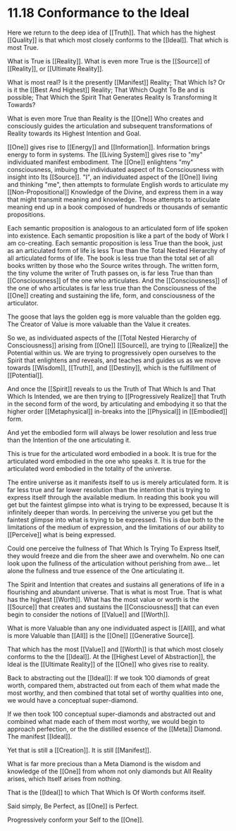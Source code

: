 # 11.18 Conformance to the Ideal

Here we return to the deep idea of [[Truth]]. That which has the highest [[Quality]] is that which most closely conforms to the [[Ideal]]. That which is most True.

What is True is [[Reality]]. What is even more True is the [[Source]] of [[Reality]], or [[Ultimate Reality]].

What is most real? Is it the presently [[Manifest]] Reality; That Which Is? Or is it the [[Best And Highest]] Reality; That Which Ought To Be and is possible; That Which the Spirit That Generates Reality Is Transforming It Towards? 

What is even more True than Reality is the [[One]] Who creates and consciously guides the articulation and subsequent transformations of Reality towards its Highest Intention and Goal. 

[[One]] gives rise to [[Energy]] and [[Information]]. Information brings energy to form in systems. The [[Living System]] gives rise to "my" individuated manifest embodiment. The [[One]] enlightens "my" consciousness, imbuing the individuated aspect of Its Consciousness with insight into Its [[Source]]. "I", an individuated aspect of the [[One]] living and thinking "me", then attempts to formulate English words to articulate my [[Non-Propositional]] Knowledge of the Divine, and express them in a way that might transmit meaning and knowledge. Those attempts to articulate meaning end up in a book composed of hundreds or thousands of semantic propositions.

Each semantic proposition is analogous to an articulated form of life spoken into existence. Each semantic proposition is like a part of the body of Work I am co-creating. Each semantic proposition is less True than the book, just as an articulated form of life is less True than the Total Nested Hierarchy of all articulated forms of life. The book is less true than the total set of all books written by those who the Source writes through. The written form, the tiny volume the writer of Truth passes on, is far less True than than [[Consciousness]] of the one who articulates. And the [[Consciousness]] of the one of who articulates is far less true than the Consciousness of the [[One]] creating and sustaining the life, form, and consciousness of the articulator.

The goose that lays the golden egg is more valuable than the golden egg. The Creator of Value is more valuable than the Value it creates. 

So we, as individuated aspects of the [[Total Nested Hierarchy of Consciousness]] arising from [[One]] [[Source]], are trying to [[Realize]] the Potential within us. We are trying to progressively open ourselves to the Spirit that enlightens and reveals, and teaches and guides us as we move towards [[Wisdom]], [[Truth]], and [[Destiny]], which is the fulfillment of [[Potential]]. 

And once the [[Spirit]] reveals to us the Truth of That Which Is and That Which Is Intended, we are then trying to [[Progressively Realize]] that Truth in the second form of the word, by articulating and embodying it so that the higher order [[Metaphysical]] in-breaks into the [[Physical]] in [[Embodied]] form.

And yet the embodied form will always be lower resolution and less true than the Intention of the one articulating it. 

This is true for the articulated word embodied in a book. It is true for the articulated word embodied in the one who speaks it. It is true for the articulated word embodied in the totality of the universe.

The entire universe as it manifests itself to us is merely articulated form. It is far less true and far lower resolution than the intention that is trying to express itself through the available medium. In reading this book you will get but the faintest glimpse into what is trying to be expressed, because It is infinitely deeper than words. In perceiving the universe you get but the faintest glimpse into what is trying to be expressed. This is due both to the limitations of the medium of expression, and the limitations of our ability to [[Perceive]] what is being expressed. 

Could one perceive the fullness of That Which Is Trying To Express Itself, they would freeze and die from the sheer awe and overwhelm. No one can look upon the fullness of the articulation without perishing from awe… let alone the fullness and true essence of the One articulating it. 

The Spirit and Intention that creates and sustains all generations of life in a flourishing and abundant universe. That is what is most True. That is what has the highest [[Worth]]. What has the most value or worth is the [[Source]] that creates and sustains the [[Consciousness]] that can even begin to consider the notions of [[Value]] and [[Worth]]. 

What is more Valuable than any one individuated aspect is [[All]], and what is more Valuable than [[All]] is the [[One]] [[Generative Source]]. 

That which has the most [[Value]] and [[Worth]] is that which most closely conforms to the the [[Ideal]]. At the [[Highest Level of Abstraction]], the Ideal is the [[Ultimate Reality]] of the [[One]] who gives rise to reality.

Back to abstracting out the [[Ideal]]: If we took 100 diamonds of great worth, compared them, abstracted out from each of them what made the most worthy, and then combined that total set of worthy qualities into one, we would have a conceptual super-diamond.

If we then took 100 conceptual super-diamonds and abstracted out and combined what made each of them most worthy, we would begin to approach perfection, or the the distilled essence of the [[Meta]] Diamond. The manifest [[Ideal]].

Yet that is still a [[Creation]]. It is still [[Manifest]]. 

What is far more precious than a Meta Diamond is the wisdom and knowledge of the [[One]] from whom not only diamonds but All Reality arises, which Itself arises from nothing.

That is the [[Ideal]] to which That Which Is Of Worth conforms itself. 

Said simply, Be Perfect, as [[One]] is Perfect. 

Progressively conform your Self to the [[One]]. 

